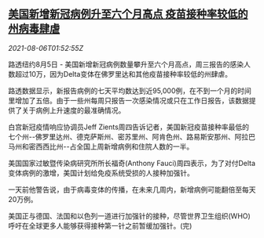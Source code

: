 <!--1628215262000-->
[美国新增新冠病例升至六个月高点 疫苗接种率较低的州病毒肆虐](https://cn.reuters.com/article/health-coronavirus-usa-vaccine-0806-idCNKBS2F7057)
------

<div><i>2021-08-06T01:52:55Z</i></div><p>路透纽约8月5日 - 美国新增新冠病例数量攀升至六个月高点，周三报告的感染人数超过10万，因为Delta变体在佛罗里达和其他疫苗接种率较低的州肆虐。</p><p>路透数据显示，新报告病例的七天平均数达到近95,000例，在不到一个月的时间里增加了五倍。由于一些州每周只报告一次感染情况或只在工作日报告，该数据提供了关于病例上升速度的最准确情况。</p><p>白宫新冠疫情响应协调员Jeff Zients周四告诉记者，美国新冠疫苗接种率最低的七个州--佛罗里达州、德克萨斯州、密苏里州、阿肯色州、路易斯安那州、阿拉巴马州和密西西比州--占全国上周新增病例和住院人数的一半。</p><p>美国国家过敏暨传染病研究所所长福奇(Anthony Fauci)周四表示，为了对付Delta变体病例的激增，美国计划给免疫系统受损的人接种加强针。</p><p>一天前他警告说，由于病毒变体的传播，在未来几周内，新增病例可能翻倍至每天20万例。</p><p>美国正与德国、法国和以色列一道进行加强针的接种，尽管世界卫生组织(WHO)呼吁在全球更多人能够获得接种第一针之前暂缓加强针。(完)</p>
